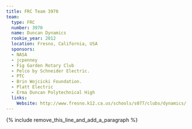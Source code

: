 ```yaml
---
title: FRC Team 3970
team:
  type: FRC
  number: 3970
  name: Duncan Dynamics
  rookie_year: 2012
  location: Fresno, California, USA
  sponsors:
  - NASA
  - jcpenney
  - Fig Garden Rotary Club
  - Pelco by Schneider Electric.
  - PTC
  - Brin Wojcicki Foundation.
  - Platt Electric
  - Erma Duncan Polytechnical High
  links:
    Website: http://www.fresno.k12.ca.us/schools/s077/clubs/dynamics/
---
```


{% include remove_this_line_and_add_a_paragraph %}